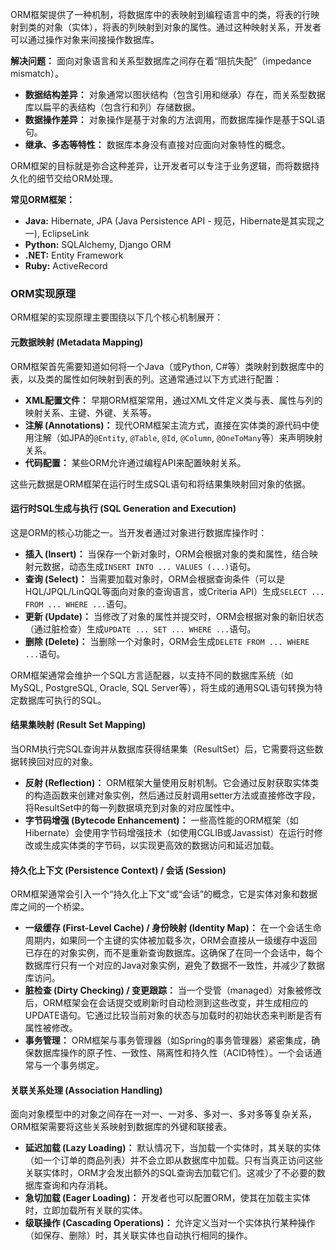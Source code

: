 
ORM框架提供了一种机制，将数据库中的表映射到编程语言中的类，将表的行映射到类的对象（实体），将表的列映射到对象的属性。通过这种映射关系，开发者可以通过操作对象来间接操作数据库。

**解决问题：** 面向对象语言和关系型数据库之间存在着“阻抗失配”（impedance mismatch）。
*   **数据结构差异：** 对象通常以图状结构（包含引用和继承）存在，而关系型数据库以扁平的表结构（包含行和列）存储数据。
*   **数据操作差异：** 对象操作是基于对象的方法调用，而数据库操作是基于SQL语句。
*   **继承、多态等特性：** 数据库本身没有直接对应面向对象特性的概念。

ORM框架的目标就是弥合这种差异，让开发者可以专注于业务逻辑，而将数据持久化的细节交给ORM处理。

**常见ORM框架：**
*   **Java:** Hibernate, JPA (Java Persistence API - 规范，Hibernate是其实现之一), EclipseLink
*   **Python:** SQLAlchemy, Django ORM
*   **.NET:** Entity Framework
*   **Ruby:** ActiveRecord

### ORM实现原理

ORM框架的实现原理主要围绕以下几个核心机制展开：

#### 元数据映射 (Metadata Mapping)

ORM框架首先需要知道如何将一个Java（或Python, C#等）类映射到数据库中的表，以及类的属性如何映射到表的列。这通常通过以下方式进行配置：

*   **XML配置文件：** 早期ORM框架常用，通过XML文件定义类与表、属性与列的映射关系、主键、外键、关系等。
*   **注解 (Annotations)：** 现代ORM框架主流方式，直接在实体类的源代码中使用注解（如JPA的`@Entity`, `@Table`, `@Id`, `@Column`, `@OneToMany`等）来声明映射关系。
*   **代码配置：** 某些ORM允许通过编程API来配置映射关系。

这些元数据是ORM框架在运行时生成SQL语句和将结果集映射回对象的依据。

#### 运行时SQL生成与执行 (SQL Generation and Execution)

这是ORM的核心功能之一。当开发者通过对象进行数据库操作时：

*   **插入 (Insert)：** 当保存一个新对象时，ORM会根据对象的类和属性，结合映射元数据，动态生成`INSERT INTO ... VALUES (...)`语句。
*   **查询 (Select)：** 当需要加载对象时，ORM会根据查询条件（可以是HQL/JPQL/LinQQL等面向对象的查询语言，或Criteria API）生成`SELECT ... FROM ... WHERE ...`语句。
*   **更新 (Update)：** 当修改了对象的属性并提交时，ORM会根据对象的新旧状态（通过脏检查）生成`UPDATE ... SET ... WHERE ...`语句。
*   **删除 (Delete)：** 当删除一个对象时，ORM会生成`DELETE FROM ... WHERE ...`语句。

ORM框架通常会维护一个SQL方言适配器，以支持不同的数据库系统（如MySQL, PostgreSQL, Oracle, SQL Server等），将生成的通用SQL语句转换为特定数据库可执行的SQL。

#### 结果集映射 (Result Set Mapping)

当ORM执行完SQL查询并从数据库获得结果集（ResultSet）后，它需要将这些数据转换回对应的对象。

*   **反射 (Reflection)：** ORM框架大量使用反射机制。它会通过反射获取实体类的构造函数来创建对象实例，然后通过反射调用setter方法或直接修改字段，将ResultSet中的每一列数据填充到对象的对应属性中。
*   **字节码增强 (Bytecode Enhancement)：** 一些高性能的ORM框架（如Hibernate）会使用字节码增强技术（如使用CGLIB或Javassist）在运行时修改或生成实体类的字节码，以实现更高效的数据访问和延迟加载。

#### 持久化上下文 (Persistence Context) / 会话 (Session)

ORM框架通常会引入一个“持久化上下文”或“会话”的概念，它是实体对象和数据库之间的一个桥梁。

*   **一级缓存 (First-Level Cache) / 身份映射 (Identity Map)：** 在一个会话生命周期内，如果同一个主键的实体被加载多次，ORM会直接从一级缓存中返回已存在的对象实例，而不是重新查询数据库。这确保了在同一个会话中，每个数据库行只有一个对应的Java对象实例，避免了数据不一致性，并减少了数据库访问。
*   **脏检查 (Dirty Checking) / 变更跟踪：** 当一个受管（managed）对象被修改后，ORM框架会在会话提交或刷新时自动检测到这些改变，并生成相应的UPDATE语句。它通过比较当前对象的状态与加载时的初始状态来判断是否有属性被修改。
*   **事务管理：** ORM框架与事务管理器（如Spring的事务管理器）紧密集成，确保数据库操作的原子性、一致性、隔离性和持久性（ACID特性）。一个会话通常与一个事务绑定。

#### 关联关系处理 (Association Handling)

面向对象模型中的对象之间存在一对一、一对多、多对一、多对多等复杂关系，ORM框架需要将这些关系映射到数据库的外键和联接表。

*   **延迟加载 (Lazy Loading)：** 默认情况下，当加载一个实体时，其关联的实体（如一个订单的商品列表）并不会立即从数据库中加载。只有当真正访问这些关联实体时，ORM才会发出额外的SQL查询去加载它们。这减少了不必要的数据库查询和内存消耗。
*   **急切加载 (Eager Loading)：** 开发者也可以配置ORM，使其在加载主实体时，立即加载所有关联的实体。
*   **级联操作 (Cascading Operations)：** 允许定义当对一个实体执行某种操作（如保存、删除）时，其关联实体也自动执行相同的操作。
